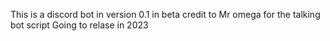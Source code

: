This is a discord bot in version 0.1 in beta credit to Mr omega for the talking bot script
Going to relase in 2023
